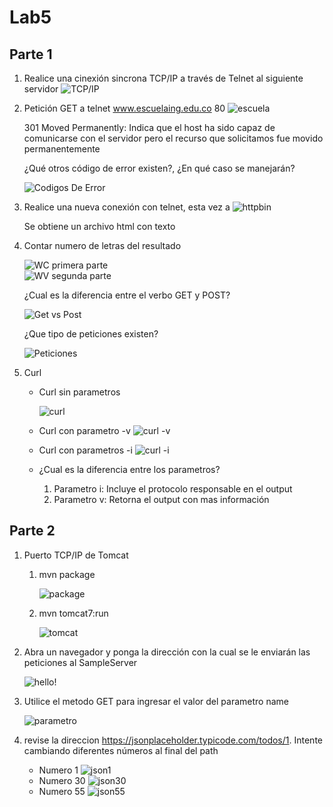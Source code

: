 # Lab5

## Parte 1 

1. Realice una cinexión sincrona TCP/IP a través de Telnet al siguiente servidor
    ![TCP/IP](./Image/Telnet1.png)

2. Petición GET a telnet www.escuelaing.edu.co 80
    ![escuela](./Image/Telnet.png)  

    301 Moved Permanently: Indica que el host ha sido capaz de comunicarse con el servidor pero el recurso que solicitamos fue movido permanentemente   

    ¿Qué otros código de error existen?, ¿En qué caso se manejarán?

    ![Codigos De Error](./Image/CodigosDeError.png)    
3. Realice una nueva conexión con telnet, esta vez a
    ![httpbin](./Image/httpbin.png)

    Se obtiene un archivo html con texto 

4. Contar numero de letras del resultado

    ![WC primera parte](./Image/wcparte1.png)  
    ![WV segunda parte](./Image/wcparte2.png)

    ¿Cual es la diferencia entre el verbo GET y POST?

    ![Get vs Post](./Image/GetvsPost.png)

    ¿Que tipo de peticiones existen?

    ![Peticiones](./Image/TiposDePeticiones.png)
5. Curl 
    * Curl sin parametros

        ![curl](./Image/curl1.png)
    * Curl con parametro -v 
        ![curl -v](./Image/curl2.png)
    * Curl con parametros -i 
        ![curl -i](./Image/curl3.png)

    * ¿Cual es la diferencia entre los parametros?
        1. Parametro i: Incluye el protocolo responsable en el output 
        2. Parametro v: Retorna el output con mas información 

## Parte 2 

1. Puerto TCP/IP de Tomcat 
    1. mvn package

        ![package](./Image/Puerto.png)
    
    2. mvn tomcat7:run

        ![tomcat](./Image/mvnpackage.png)

2. Abra un navegador y ponga la dirección con la cual se le enviarán las peticiones al SampleServer

    ![hello!](./Image/ServletHello.png)

3. Utilice el metodo GET para ingresar el valor del parametro name

    ![parametro](./Image/HelloParametro.png)

4. revise la direccion https://jsonplaceholder.typicode.com/todos/1. Intente cambiando diferentes números al final del path

    * Numero 1
        ![json1](./Image/json1.png)
    * Numero 30 
        ![json30](./Image/json30.png)
    * Numero 55
        ![json55](./Image/json55.png)